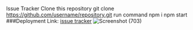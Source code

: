 Issue Tracker
Clone this repository
git clone https://github.com/username/repository.git
run command
npm i
npm start
###Deployment Link:  [issue tracker]([https://issue-tracker-68gp.onrender.com/](https://nice-rose-woodpecker-ring.cyclic.cloud/))
![Screenshot (703)](https://github.com/Anuragk-kumar/Issue_tracker_system_coding_ninjas/assets/74180720/337d1baf-dcd0-43f0-80b6-151b29f95a4c)


